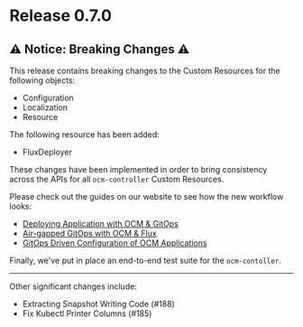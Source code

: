 # Release 0.7.0

## ⚠️ Notice: Breaking Changes ⚠️

This release contains breaking changes to the Custom Resources for the following objects:

- Configuration
- Localization
- Resource

The following resource has been added:
- FluxDeployer

These changes have been implemented in order to bring consistency across the APIs for all `ocm-controller` Custom Resources.

Please check out the guides on our website to see how the new workflow looks:

- [Deploying Application with OCM & GitOps](https://ocm.software/docs/guides/deploying-applications-with-ocm-and-gitops/)
- [Air-gapped GitOps with OCM & Flux](https://ocm.software/docs/guides/air-gapped-gitops-with-ocm-and-flux/)
- [GitOps Driven Configuration of OCM Applications](https://ocm.software/docs/guides/gitops-driven-configuration-of-ocm-applications/)

Finally, we've put in place an end-to-end test suite for the `ocm-contoller`.

***

Other significant changes include:
- Extracting Snapshot Writing Code (#188)
- Fix Kubectl Printer Columns (#185)
